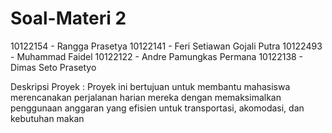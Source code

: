 # Soal-Materi 2

10122154 - Rangga Prasetya
10122141 - Feri Setiawan Gojali Putra
10122493 - Muhammad Faidel
10122122 - Andre Pamungkas Permana
10122138 - Dimas Seto Prasetyo
  
Deskripsi Proyek :
Proyek ini bertujuan untuk membantu mahasiswa merencanakan perjalanan harian mereka dengan memaksimalkan penggunaan anggaran yang efisien untuk transportasi, akomodasi, dan kebutuhan makan
